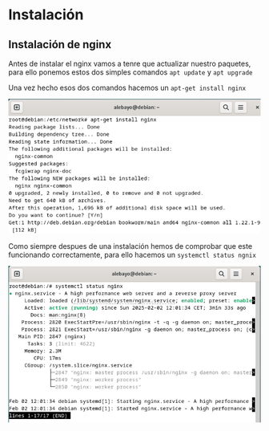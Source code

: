 # Instalación

## Instalación de nginx

Antes de instalar el nginx vamos a tenre que actualizar nuestro paquetes, para ello ponemos estos dos simples comandos `apt update` y `apt upgrade`

Una vez hecho esos dos comandos hacemos un `apt-get install nginx`

<img src=https://github.com/AleBayo/nginx/blob/main/img/Captura%20de%20pantalla%202025-02-02%20120201.png>

Como siempre despues de una instalación hemos de comprobar que este funcionando correctamente, para ello hacemos un `systemctl status ngnix`

<img src=https://github.com/AleBayo/nginx/blob/main/img/Captura%20de%20pantalla%202025-02-02%20120520.png>

